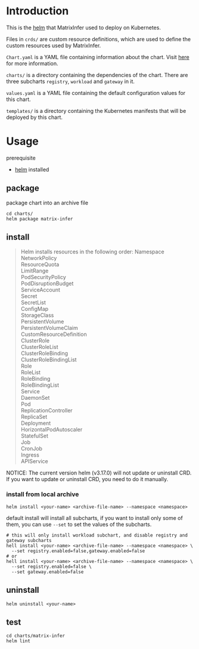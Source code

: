# Introduction

This is the [helm](https://helm.sh/) that MatrixInfer used to deploy on Kubernetes.

Files in `crds/` are custom resource definitions, which are used to define the custom resources used by MatrixInfer.

`Chart.yaml` is a YAML file containing information about the chart.
Visit [here](https://helm.sh/docs/topics/charts/#the-chartyaml-file) for more information.

`charts/` is a directory containing the dependencies of the chart. There are three subcharts `registry`, `workload` and
`gateway` in
it.

`values.yaml` is a YAML file containing the default configuration values for this chart.

`templates/` is a directory containing the Kubernetes manifests that will be deployed by this chart.

# Usage

prerequisite

- [helm](https://helm.sh/docs/intro/install/) installed

## package

package chart into an archive file

```shell
cd charts/
helm package matrix-infer
```

## install

> Helm installs resources in the following order:
> Namespace  
> NetworkPolicy  
> ResourceQuota  
> LimitRange  
> PodSecurityPolicy  
> PodDisruptionBudget  
> ServiceAccount  
> Secret  
> SecretList  
> ConfigMap  
> StorageClass  
> PersistentVolume  
> PersistentVolumeClaim  
> CustomResourceDefinition  
> ClusterRole  
> ClusterRoleList  
> ClusterRoleBinding  
> ClusterRoleBindingList  
> Role  
> RoleList  
> RoleBinding  
> RoleBindingList  
> Service  
> DaemonSet  
> Pod  
> ReplicationController  
> ReplicaSet  
> Deployment  
> HorizontalPodAutoscaler  
> StatefulSet  
> Job  
> CronJob  
> Ingress  
> APIService

NOTICE: The current version helm (v3.17.0) will not update or uninstall CRD. If you want to update or uninstall CRD, you
need to do it manually.

### install from local archive

```shell
helm install <your-name> <archive-file-name> --namespace <namespace> 
```

default install will install all subcharts, if you want to install only some of them, you can use `--set` to set the
values of the subcharts.

```shell
# this will only install workload subchart, and disable registry and gateway subcharts
hell install <your-name> <archive-file-name> --namespace <namespace> \
  --set registry.enabled=false,gateway.enabled=false
# or
hell install <your-name> <archive-file-name> --namespace <namespace> \
  --set registry.enabled=false \
  --set gateway.enabled=false
```

## uninstall

```shell
helm uninstall <your-name>
```

## test

```shell
cd charts/matrix-infer
helm lint
```
